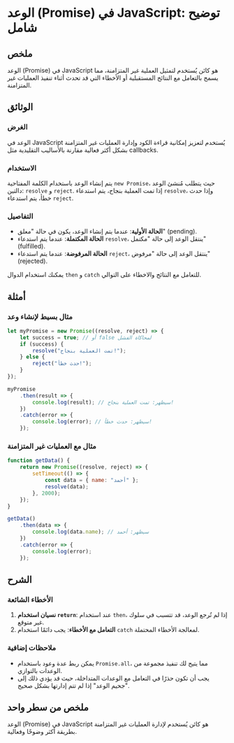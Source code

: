 <!--
Meta Description: # الوعد (Promise) في JavaScript: توضيح شامل ## ملخص الوعد (Promise) في JavaScript هو كائن يُستخدم لتمثيل العملية غير المتزامنة، مما يسمح بالتعامل مع ا...
Meta Keywords: الوعد, promise, resolve, javascript, غير
-->

# الوعد (Promise) في JavaScript: توضيح شامل

## ملخص
الوعد (Promise) في JavaScript هو كائن يُستخدم لتمثيل العملية غير المتزامنة، مما يسمح بالتعامل مع النتائج المستقبلية أو الأخطاء التي قد تحدث أثناء تنفيذ العمليات غير المتزامنة. 

## الوثائق
### الغرض
الوعد في JavaScript يُستخدم لتعزيز إمكانية قراءة الكود وإدارة العمليات غير المتزامنة بشكل أكثر فعالية مقارنة بالأساليب التقليدية مثل callbacks.

### الاستخدام
يتم إنشاء الوعد باستخدام الكلمة المفتاحية `new Promise`، حيث يتطلب مُنشئ الوعد دالتين: `resolve` و `reject`. إذا تمت العملية بنجاح، يتم استدعاء `resolve`، وإذا حدث خطأ، يتم استدعاء `reject`.

### التفاصيل
- **الحالة الأولية**: عندما يتم إنشاء الوعد، يكون في حالة "معلق" (pending).
- **الحالة المكتملة**: عندما يتم استدعاء `resolve`، ينتقل الوعد إلى حالة "مكتمل" (fulfilled).
- **الحالة المرفوضة**: عندما يتم استدعاء `reject`، ينتقل الوعد إلى حالة "مرفوض" (rejected).

يمكنك استخدام الدوال `then` و `catch` للتعامل مع النتائج والاخطاء على التوالي.

## أمثلة
### مثال بسيط لإنشاء وعد
```javascript
let myPromise = new Promise((resolve, reject) => {
    let success = true; // أو false لمحاكاة الفشل
    if (success) {
        resolve("تمت العملية بنجاح!");
    } else {
        reject("حدث خطأ!");
    }
});

myPromise
    .then(result => {
        console.log(result); // سيظهر: تمت العملية بنجاح!
    })
    .catch(error => {
        console.log(error); // سيظهر: حدث خطأ!
    });
```

### مثال مع العمليات غير المتزامنة
```javascript
function getData() {
    return new Promise((resolve, reject) => {
        setTimeout(() => {
            const data = { name: "أحمد" };
            resolve(data);
        }, 2000);
    });
}

getData()
    .then(data => {
        console.log(data.name); // سيظهر: أحمد
    })
    .catch(error => {
        console.log(error);
    });
```

## الشرح
### الأخطاء الشائعة
1. **نسيان استخدام `return`**: عند استخدام `then`، إذا لم تُرجع الوعد، قد تتسبب في سلوك غير متوقع.
2. **التعامل مع الأخطاء**: يجب دائمًا استخدام `catch` لمعالجة الأخطاء المحتملة.

### ملاحظات إضافية
- يمكن ربط عدة وعود باستخدام `Promise.all`، مما يتيح لك تنفيذ مجموعة من الوعدات بالتوازي.
- يجب أن تكون حذرًا في التعامل مع الوعدات المتداخلة، حيث قد يؤدي ذلك إلى "جحيم الوعد" إذا لم تتم إدارتها بشكل صحيح.

## ملخص من سطر واحد
الوعد (Promise) في JavaScript هو كائن يُستخدم لإدارة العمليات غير المتزامنة بطريقة أكثر وضوحًا وفعالية.